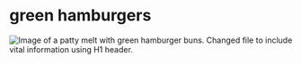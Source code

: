 # green hamburgers



![Image of a patty melt with green hamburger buns.](https://github.com/user-attachments/assets/a4c3c426-2bb2-4b23-8f95-8652918cc53b)
Changed file to include vital information using H1 header.
